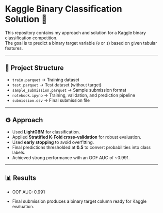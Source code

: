 # Kaggle Binary Classification Solution 🚀

This repository contains my approach and solution for a Kaggle binary classification competition.  
The goal is to predict a binary target variable (`0` or `1`) based on given tabular features.

---

## 📂 Project Structure
- `train.parquet` → Training dataset  
- `test.parquet` → Test dataset (without target)  
- `sample_submission.parquet` → Sample submission format  
- `notebook.ipynb` → Training, validation, and prediction pipeline  
- `submission.csv` → Final submission file  

---

## ⚙️ Approach
- Used **LightGBM** for classification.
- Applied **Stratified K-Fold cross-validation** for robust evaluation.
- Used **early stopping** to avoid overfitting.
- Final predictions thresholded at **0.5** to convert probabilities into class labels.
- Achieved strong performance with an OOF AUC of ~0.991.

---
## 📊 Results

- OOF AUC: 0.991

- Final submission produces a binary target column ready for Kaggle evaluation.
